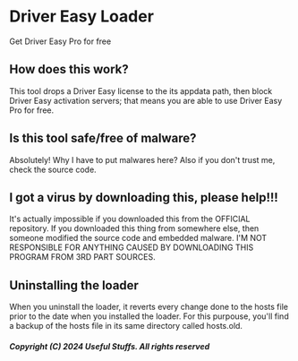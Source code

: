 # Driver Easy Loader
Get Driver Easy Pro for free

## How does this work?
This tool drops a Driver Easy license to the its appdata path, then block Driver Easy activation servers; that means you are able to use Driver Easy Pro for free.

## Is this tool safe/free of malware?
Absolutely! Why I have to put malwares here? Also if you don't trust me, check the source code.

## I got a virus by downloading this, please help!!!
It's actually impossible if you downloaded this from the OFFICIAL repository. If you downloaded this thing from somewhere else,
then someone modified the source code and embedded malware. I'M NOT RESPONSIBLE FOR ANYTHING CAUSED BY DOWNLOADING
THIS PROGRAM FROM 3RD PART SOURCES.

## Uninstalling the loader
When you uninstall the loader, it reverts every change done to the hosts file prior to the date when you installed the loader.
For this purpouse, you'll find a backup of the hosts file in its same directory called hosts.old.

##### Copyright (C) 2024 Useful Stuffs. All rights reserved
